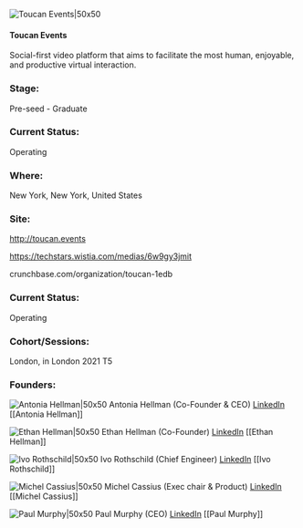 

![Toucan Events|50x50](http://apimg.techstars.com/sf/accounts/logo/Logo_92a985c00da0f7274188f840f.png)

#### Toucan Events
Social-first video platform that aims to facilitate the most human, enjoyable, and productive virtual interaction.

### Stage: 
Pre-seed - Graduate 

### Current Status: 
Operating

### Where:
New York, New York, United States

### Site:
http://toucan.events

https://techstars.wistia.com/medias/6w9gy3jmit

crunchbase.com/organization/toucan-1edb

### Current Status: 
Operating

### Cohort/Sessions: 
London, in London 2021 T5

### Founders: 

![Antonia Hellman|50x50](https://apimg.techstars.com/connect/images/image_files/615eddb047176000074afa67/original/Headshot_copy.jpg) Antonia Hellman (Co-Founder & CEO) [LinkedIn](https://linkedin.com/in/antonia-hellman-013094159) [[Antonia Hellman]]

![Ethan Hellman|50x50]() Ethan Hellman (Co-Founder) [LinkedIn](https://linkedin.com/in/ethan-hellman-1804b0179) [[Ethan Hellman]]

![Ivo Rothschild|50x50](https://www.f6s.com/images/profile-placeholder-user.jpg) Ivo Rothschild (Chief Engineer) [LinkedIn](https://linkedin.com/in/ivo-rothschild-8a44053) [[Ivo Rothschild]]

![Michel Cassius|50x50](https://apimg.techstars.com/connect/images/image_files/613e4d2bef9d2e000708f011/original/Michel_Cassius_Square_Headshot.jpg) Michel Cassius (Exec chair & Product) [LinkedIn](https://linkedin.com/in/mcassius) [[Michel Cassius]]

![Paul Murphy|50x50](https://f6s-public.s3.amazonaws.com/profiles/2676696_th2.jpg) Paul Murphy (CEO) [LinkedIn](https://linkedin.com/in/paulbz) [[Paul Murphy]]


